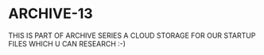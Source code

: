 # ARCHIVE-13
THIS IS PART OF ARCHIVE SERIES A CLOUD STORAGE FOR OUR STARTUP FILES WHICH U CAN RESEARCH :-)
